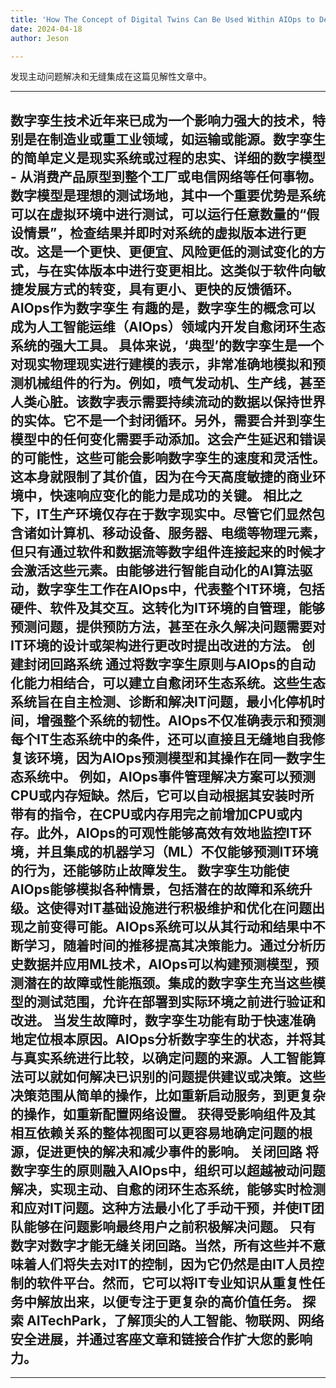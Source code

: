 ```yaml
---
title: 'How The Concept of Digital Twins Can Be Used Within AIOps to Develop Self-Healing Closed Loop Ecosystems'
date: 2024-04-18
author: Jeson

---
```


发现主动问题解决和无缝集成在这篇见解性文章中。

---

数字孪生技术近年来已成为一个影响力强大的技术，特别是在制造业或重工业领域，如运输或能源。数字孪生的简单定义是现实系统或过程的忠实、详细的数字模型 - 从消费产品原型到整个工厂或电信网络等任何事物。
数字模型是理想的测试场地，其中一个重要优势是系统可以在虚拟环境中进行测试，可以运行任意数量的“假设情景”，检查结果并即时对系统的虚拟版本进行更改。这是一个更快、更便宜、风险更低的测试变化的方式，与在实体版本中进行变更相比。这类似于软件向敏捷发展方式的转变，具有更小、更快的反馈循环。
AIOps作为数字孪生
有趣的是，数字孪生的概念可以成为人工智能运维（AIOps）领域内开发自愈闭环生态系统的强大工具。
具体来说，‘典型’的数字孪生是一个对现实物理现实进行建模的表示，非常准确地模拟和预测机械组件的行为。例如，喷气发动机、生产线，甚至人类心脏。该数字表示需要持续流动的数据以保持世界的实体。它不是一个封闭循环。另外，需要合并到孪生模型中的任何变化需要手动添加。这会产生延迟和错误的可能性，这些可能会影响数字孪生的速度和灵活性。这本身就限制了其价值，因为在今天高度敏捷的商业环境中，快速响应变化的能力是成功的关键。
相比之下，IT生产环境仅存在于数字现实中。尽管它们显然包含诸如计算机、移动设备、服务器、电缆等物理元素，但只有通过软件和数据流等数字组件连接起来的时候才会激活这些元素。由能够进行智能自动化的AI算法驱动，数字孪生工作在AIOps中，代表整个IT环境，包括硬件、软件及其交互。这转化为IT环境的自管理，能够预测问题，提供预防方法，甚至在永久解决问题需要对IT环境的设计或架构进行更改时提出改进的方法。
创建封闭回路系统
通过将数字孪生原则与AIOps的自动化能力相结合，可以建立自愈闭环生态系统。这些生态系统旨在自主检测、诊断和解决IT问题，最小化停机时间，增强整个系统的韧性。AIOps不仅准确表示和预测每个IT生态系统中的条件，还可以直接且无缝地自我修复该环境，因为AIOps预测模型和其操作在同一数字生态系统中。
例如，AIOps事件管理解决方案可以预测CPU或内存短缺。然后，它可以自动根据其安装时所带有的指令，在CPU或内存用完之前增加CPU或内存。此外，AIOps的可观性能够高效有效地监控IT环境，并且集成的机器学习（ML）不仅能够预测IT环境的行为，还能够防止故障发生。
数字孪生功能使AIOps能够模拟各种情景，包括潜在的故障和系统升级。这使得对IT基础设施进行积极维护和优化在问题出现之前变得可能。AIOps系统可以从其行动和结果中不断学习，随着时间的推移提高其决策能力。通过分析历史数据并应用ML技术，AIOps可以构建预测模型，预测潜在的故障或性能瓶颈。集成的数字孪生充当这些模型的测试范围，允许在部署到实际环境之前进行验证和改进。
当发生故障时，数字孪生功能有助于快速准确地定位根本原因。AIOps分析数字孪生的状态，并将其与真实系统进行比较，以确定问题的来源。人工智能算法可以就如何解决已识别的问题提供建议或决策。这些决策范围从简单的操作，比如重新启动服务，到更复杂的操作，如重新配置网络设置。
获得受影响组件及其相互依赖关系的整体视图可以更容易地确定问题的根源，促进更快的解决和减少事件的影响。
关闭回路
将数字孪生的原则融入AIOps中，组织可以超越被动问题解决，实现主动、自愈的闭环生态系统，能够实时检测和应对IT问题。这种方法最小化了手动干预，并使IT团队能够在问题影响最终用户之前积极解决问题。
只有数字对数字才能无缝关闭回路。当然，所有这些并不意味着人们将失去对IT的控制，因为它仍然是由IT人员控制的软件平台。然而，它可以将IT专业知识从重复性任务中解放出来，以便专注于更复杂的高价值任务。
探索 AITechPark，了解顶尖的人工智能、物联网、网络安全进展，并通过客座文章和链接合作扩大您的影响力。
---
---

